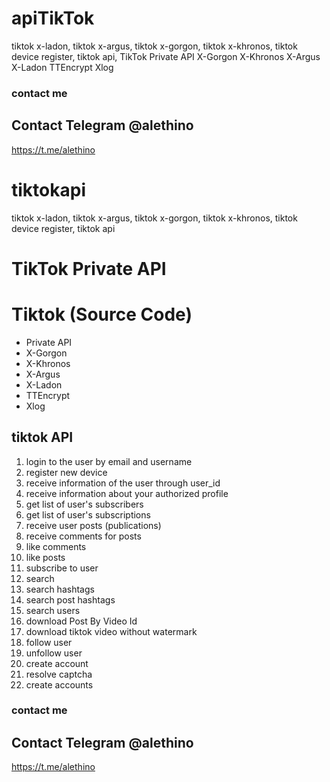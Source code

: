 # apiTikTok
tiktok x-ladon, tiktok x-argus, tiktok x-gorgon, tiktok x-khronos, tiktok device register, tiktok api,  TikTok Private API X-Gorgon  X-Khronos   X-Argus  X-Ladon  TTEncrypt  Xlog
### contact me
## Contact Telegram @alethino
https://t.me/alethino


# tiktokapi
tiktok x-ladon, tiktok x-argus, tiktok x-gorgon, tiktok x-khronos, tiktok device register, tiktok api

# TikTok Private API
# Tiktok (Source Code)
* Private API
* X-Gorgon
* X-Khronos 
* X-Argus 
* X-Ladon 
* TTEncrypt
* Xlog

## tiktok API

1. login to the user by email and username
2. register new device
3. receive information of the user through user_id
4. receive information about your authorized profile
5. get list of user's subscribers
6. get list of user's subscriptions
7. receive user posts (publications)
8. receive comments for posts
9. like comments
10. like posts
11. subscribe to user
12. search
13. search hashtags
14. search post hashtags
15. search users
16. download Post By Video Id
17. download tiktok video without watermark
18. follow user
19. unfollow user
20. create account
21. resolve captcha
22. create accounts

### contact me
## Contact Telegram @alethino
https://t.me/alethino
